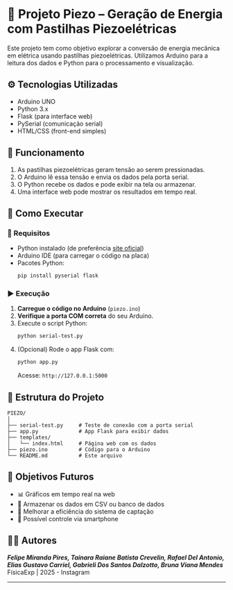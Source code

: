 # 🔋 Projeto Piezo – Geração de Energia com Pastilhas Piezoelétricas

Este projeto tem como objetivo explorar a conversão de energia mecânica em elétrica usando pastilhas piezoelétricas. Utilizamos Arduino para a leitura dos dados e Python para o processamento e visualização.

## ⚙️ Tecnologias Utilizadas

- Arduino UNO
- Python 3.x
- Flask (para interface web)
- PySerial (comunicação serial)
- HTML/CSS (front-end simples)

## 🧪 Funcionamento

1. As pastilhas piezoelétricas geram tensão ao serem pressionadas.
2. O Arduino lê essa tensão e envia os dados pela porta serial.
3. O Python recebe os dados e pode exibir na tela ou armazenar.
4. Uma interface web pode mostrar os resultados em tempo real.

## 🚀 Como Executar

### 🔌 Requisitos

- Python instalado (de preferência [site oficial](https://www.python.org/))
- Arduino IDE (para carregar o código na placa)
- Pacotes Python:
  ```bash
  pip install pyserial flask
  ```

### ▶️ Execução

1. **Carregue o código no Arduino** (`piezo.ino`)
2. **Verifique a porta COM correta** do seu Arduino.
3. Execute o script Python:
   ```bash
   python serial-test.py
   ```
4. (Opcional) Rode o app Flask com:
   ```bash
   python app.py
   ```
   Acesse: `http://127.0.0.1:5000`

## 📂 Estrutura do Projeto

```
PIEZO/
│
├── serial-test.py     # Teste de conexão com a porta serial
├── app.py             # App Flask para exibir dados
├── templates/
│   └── index.html     # Página web com os dados
├── piezo.ino          # Código para o Arduino
└── README.md          # Este arquivo
```

## 🧠 Objetivos Futuros

- 📊 Gráficos em tempo real na web
- 💾 Armazenar os dados em CSV ou banco de dados
- 🔋 Melhorar a eficiência do sistema de captação
- 📱 Possível controle via smartphone

## 👨‍🔬 Autores

_**Felipe Miranda Pires, Tainara Raiane Batista Crevelin, Rafael Del Antonio, Elias Gustavo Carriel, Gabrieli Dos Santos Dalzotto, Bruna Viana Mendes**_
FísicaExp | 2025 - Instagram 

---

```
